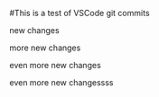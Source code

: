 #This is a test of VSCode git commits

new changes

more new changes

even more new changes 

even more new changessss